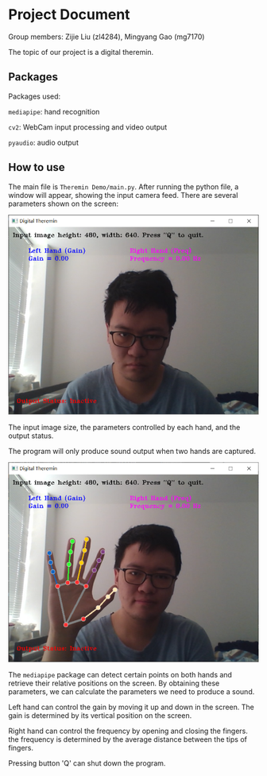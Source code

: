 # Project Document

Group members: Zijie Liu (zl4284), Mingyang Gao (mg7170)

The topic of our project is a digital theremin.

## Packages

Packages used:

`mediapipe`: hand recognition

`cv2`: WebCam input processing and video output

`pyaudio`: audio output

## How to use

The main file is `Theremin Demo/main.py`. After running the python file, a window will appear, showing the input camera feed. There are several parameters shown on the screen:

![A screen shot of the program screen](program_ss1.png)

The input image size, the parameters controlled by each hand, and the output status.

The program will only produce sound output when two hands are captured.

![Capture points on the hand](program_ss2.png)

The `mediapipe` package can detect certain points on both hands and retrieve their relative positions on the screen. By obtaining these parameters, we can calculate the parameters we need to produce a sound.

Left hand can control the gain by moving it up and down in the screen. The gain is determined by its vertical position on the screen.

Right hand can control the frequency by opening and closing the fingers. the frequency is determined by the average distance between the tips of fingers.

Pressing button 'Q' can shut down the program.
